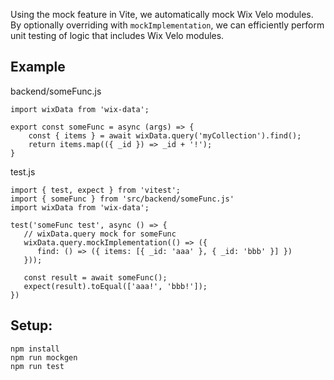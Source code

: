 Using the mock feature in Vite, we automatically mock Wix Velo modules. By optionally overriding with `mockImplementation`, we can efficiently perform unit testing of logic that includes Wix Velo modules.


## Example

backend/someFunc.js
```
import wixData from 'wix-data';

export const someFunc = async (args) => {
    const { items } = await wixData.query('myCollection').find();
    return items.map(({ _id }) => _id + '!');
}

```

test.js
```
import { test, expect } from 'vitest';
import { someFunc } from 'src/backend/someFunc.js'
import wixData from 'wix-data';

test('someFunc test', async () => {
   // wixData.query mock for someFunc
   wixData.query.mockImplementation(() => ({
      find: () => ({ items: [{ _id: 'aaa' }, { _id: 'bbb' }] })
   }));

   const result = await someFunc();
   expect(result).toEqual(['aaa!', 'bbb!']);
})
```

## Setup:

```
npm install
npm run mockgen
npm run test
```